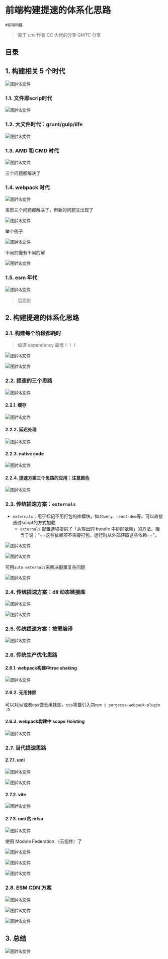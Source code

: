 
# 前端构建提速的体系化思路


`#前端构建` 

> 源于 umi 作者 CC 大佬的分享 GMTC 分享


## 目录
<!-- toc -->
 ## 1. 构建相关 5 个时代 

![图片&文件](./files/20241101-34.png)

### 1.1. 文件即scrip时代

![图片&文件](./files/20241101-35.png)

### 1.2. 大文件时代：grunt/gulp/iife

![图片&文件](./files/20241101-36.png)

### 1.3. AMD 和 CMD 时代

![图片&文件](./files/20241101-37.png)

三个问题都解决了

### 1.4. webpack 时代

![图片&文件](./files/20241101-38.png)

虽然三个问题都解决了，但新的问题又出现了

![图片&文件](./files/20241101-39.png)

举个例子

![图片&文件](./files/20241101-41.png)

不同的慢有不同的解

![图片&文件](./files/20241101-42.png)

### 1.5. esm 年代

![图片&文件](./files/20241101-43.png)

> 后面说

## 2. 构建提速的体系化思路

### 2.1. 构建每个阶段都耗时

> 编译 dependency 最慢！！！

![图片&文件](./files/20241101-44.png)

![图片&文件](./files/20241101-45.png)

### 2.2. 提速的三个思路

![图片&文件](./files/20241101-46.png)

#### 2.2.1. 缓存

![图片&文件](./files/20241101-47.png)

#### 2.2.2. 延迟处理

![图片&文件](./files/20241101-48.png)

#### 2.2.3. native code

![图片&文件](./files/20241101-49.png)

#### 2.2.4. 提速方案三个思路的应用：注意颜色

![图片&文件](./files/20241101-51.png)

### 2.3. 传统提速方案：`externals`

- `externals`：用于标记不用打包的库模块，如`JQuery、react-dom`等。可以直接通过script的方式加载
	- `externals` 配置选项提供了「从输出的 bundle 中排除依赖」的方法。相当于说："==这些依赖项不需要打包，运行时从外部获取这些依赖=="。

![图片&文件](./files/20241101-54.png)

![图片&文件](./files/20241101-55.png)

可用`auto externals`来解决配置复杂问题

![图片&文件](./files/20241101-56.png)

### 2.4. 传统提速方案：dll **动态链接库**

![图片&文件](./files/20241101-57.png)

![图片&文件](./files/20241101-58.png)

### 2.5. 传统提速方案：按需编译

![图片&文件](./files/20241101-61.png)

### 2.6. 传统生产优化思路

#### 2.6.1. webpack构建中tree shaking

![图片&文件](./files/20241101-59.png)

#### 2.6.2. 无用抹除

可以对js/或者css做无用抹除，css需要引入包`npm i purgecss-webpack-plugin -D`

#### 2.6.3. webpack构建中 scope Hoisting

![图片&文件](./files/20241101-60.png)

### 2.7. 当代提速思路

#### 2.7.1. umi

![图片&文件](./files/20241101-62.png)

![图片&文件](./files/20241101-63.png)

#### 2.7.2. vite

![图片&文件](./files/20241101-64.png)

#### 2.7.3. umi 的 mfsu

![图片&文件](./files/20241101-65.png)

使用 Module Federation （云组件）了

![图片&文件](./files/20241101-66.png)

![图片&文件](./files/20241101-67.png)

![图片&文件](./files/20241101-68.png)

### 2.8. ESM CDN ⽅案

![图片&文件](./files/20241101-69.png)

![图片&文件](./files/20241101-70.png)

![图片&文件](./files/20241101-71.png)

## 3. 总结

![图片&文件](./files/20241101-72.png)


